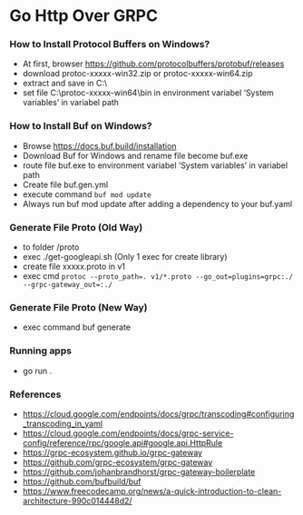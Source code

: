# Go Http Over GRPC

### How to Install Protocol Buffers on Windows?
- At first, browser https://github.com/protocolbuffers/protobuf/releases
- download protoc-xxxxx-win32.zip or protoc-xxxxx-win64.zip
- extract and save in C:\
- set file C:\protoc-xxxxx-win64\bin in environment variabel ‘System variables’ in variabel path

### How to Install Buf on Windows?
- Browse https://docs.buf.build/installation
- Download Buf for Windows and rename file become buf.exe
- route file buf.exe to environment variabel ‘System variables’ in variabel path
- Create file buf.gen.yml
- execute command `buf mod update`
- Always run buf mod update after adding a dependency to your buf.yaml

### Generate File Proto (Old Way)
- to folder /proto
- exec ./get-googleapi.sh (Only 1 exec for create library)
- create file xxxxx.proto in v1
- exec cmd `protoc --proto_path=. v1/*.proto --go_out=plugins=grpc:./ --grpc-gateway_out=:./`

### Generate File Proto (New Way)
- exec command buf generate

### Running apps
- go run .



### References
- https://cloud.google.com/endpoints/docs/grpc/transcoding#configuring_transcoding_in_yaml
- https://cloud.google.com/endpoints/docs/grpc-service-config/reference/rpc/google.api#google.api.HttpRule
- https://grpc-ecosystem.github.io/grpc-gateway
- https://github.com/grpc-ecosystem/grpc-gateway
- https://github.com/johanbrandhorst/grpc-gateway-boilerplate
- https://github.com/bufbuild/buf
- https://www.freecodecamp.org/news/a-quick-introduction-to-clean-architecture-990c014448d2/